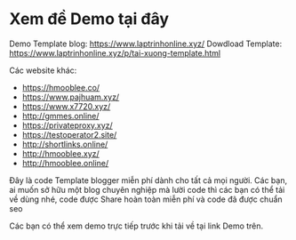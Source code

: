 # Xem đề Demo tại đây
Demo Template blog: https://www.laptrinhonline.xyz/
Dowdload Template: https://www.laptrinhonline.xyz/p/tai-xuong-template.html


Các website khác:
- https://hmooblee.co/
- https://www.pajhuam.xyz/
- https://www.x7720.xyz/
- http://gmmes.online/
- https://privateproxy.xyz/
- https://testoperator2.site/
- http://shortlinks.online/
- http://hmooblee.xyz/
- http://hmooblee.online/

Đây là code Template blogger miễn phí dành cho tất cả mọi người. Các bạn, ai muốn sở hữu một blog chuyên nghiệp mà lười code thì các bạn có thể tải về dùng nhé, code được Share hoàn toàn miễn phí và code đã được chuẩn seo

Các bạn có thể xem demo trực tiếp trước khi tải về tại link Demo trên.
